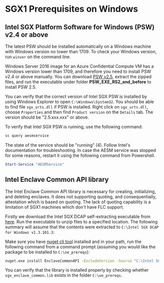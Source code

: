 # SGX1 Prerequisites on Windows

## Intel SGX Platform Software for Windows (PSW) v2.4 or above

The latest PSW should be installed automatically on a Windows machine with Windows
version no lower than 1709. To check your Windows version, run `winver` on the
command line.

Windows Server 2016 image for an Azure Confidential Compute VM has a Windows version
lower than 1709, and therefore you need to install PSW v2.4 or above manually.
You can download [PSW v2.5](http://registrationcenter-download.intel.com/akdlm/irc_nas/16115/Intel%20SGX%20PSW%20for%20Windows%20v2.5.101.3.exe),
extract the zipped files, and run the executable under folder **PSW_EXE_RS2_and_before**
to install PSW 2.5.

You can verify that the correct version of Intel SGX PSW is installed by using
Windows Explorer to open `C:\Windows\System32`. You should be able to find
file `sgx_urts.dll` if PSW is installed. Right click on `sgx_urts.dll`,
choose `Properties` and then find `Product version` on the `Details` tab.
The version should be "2.5.xxx.xxx" or above.

To verify that Intel SGX PSW is running, use the following command:

```cmd
sc query aesmservice
```

The state of the service should be "running" (4). Follow Intel's documentation for
troubleshooting. In case the AESM service was stopped for some reasons, restart it
using the following command from Powershell.

```powershell
Start-Service "AESMService"
```

## Intel Enclave Common API library

The Intel Enclave Common API library is necessary for creating, initializing, and deleting enclaves.
It does not supporting quoting, and consequentially, attestation which is based on quoting. The lack
of quoting capability is a limitation of SGX1 machines which don't have FLC support.

Firstly we download the Intel SGX DCAP self-extracting executable from [here](http://registrationcenter-download.intel.com/akdlm/irc_nas/16114/Intel%20SGX%20DCAP%20for%20Windows%20v1.3.101.3.exe). Run the executable to unzip files to a specified location.
The following summary will assume that the contents were extracted to `C:\Intel SGX DCAP for Windows v1.3.101.3`:

Make sure you have [nuget cli tool](https://dist.nuget.org/win-x86-commandline/latest/nuget.exe) installed and in your path,
run the following command from a command prompt (assuming you would like the package to be installed to `C:\oe_prereqs`):
```cmd
nuget.exe install EnclaveCommonAPI -ExcludeVersion -Source "C:\Intel SGX DCAP for Windows v1.3.101.3\nuget" -OutputDirectory C:\path\to\where\you\would\like\to\install\intel_nuget_packages
```

You can verify that the library is installed properly by checking whether `sgx_enclave_common.lib` exists in the folder `C:\oe_prereqs`.
